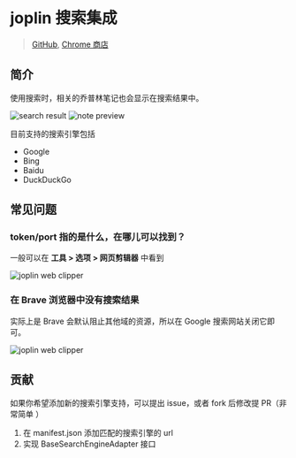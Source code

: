 # joplin 搜索集成

> [GitHub](https://github.com/rxliuli/joplin-utils/tree/master/apps/joplin-search-integration),
> [Chrome 商店](https://chrome.google.com/webstore/detail/joplin-search-integration/mcjkdcifkhjenpfjacnbhpdcnjknjkhj)

## 简介

使用搜索时，相关的乔普林笔记也会显示在搜索结果中。

![search result](https://joplin-utils.rxliuli.com/images/joplin-search-integration-search.png)
![note preview](https://joplin-utils.rxliuli.com/images/joplin-search-integration-detail.png)

目前支持的搜索引擎包括

- Google
- Bing
- Baidu
- DuckDuckGo

## 常见问题

### token/port 指的是什么，在哪儿可以找到？

一般可以在 **工具 > 选项 > 网页剪辑器** 中看到

![joplin web clipper](https://img.rxliuli.com/20210316092547.png)

### 在 Brave 浏览器中没有搜索结果

实际上是 Brave 会默认阻止其他域的资源，所以在 Google 搜索网站关闭它即可。

![joplin web clipper](https://img.rxliuli.com/20210320142144.png)

## 贡献

如果你希望添加新的搜索引擎支持，可以提出 issue，或者 fork 后修改提 PR（非常简单
）

1. 在 manifest.json 添加匹配的搜索引擎的 url
2. 实现 BaseSearchEngineAdapter 接口
